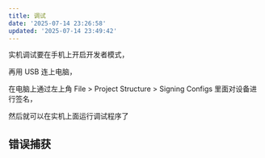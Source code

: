```yaml
---
title: 调试
date: '2025-07-14 23:26:58'
updated: '2025-07-14 23:49:42'
---
```

实机调试要在手机上开启开发者模式，

再用 USB 连上电脑，

在电脑上通过左上角 File >  Project Structure > Signing Configs 里面对设备进行签名，

然后就可以在实机上面运行调试程序了

## 错误捕获


